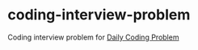 # coding-interview-problem
Coding interview problem for [Daily Coding Problem](https://www.dailycodingproblem.com/)
